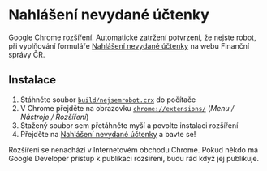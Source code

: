 # Nahlášení nevydané účtenky

Google Chrome rozšíření. Automatické zatržení potvrzení, že nejste robot, při vyplňování formuláře [Nahlášení nevydané účtenky](http://adisspr.mfcr.cz/adistc/adis/idpr_pub/eet/uct/nahlaseni.faces) na webu Finanční správy ČR.

## Instalace

1. Stáhněte soubor [`build/nejsemrobot.crx`](./build/nejsemrobot.crx) do počítače
2. V Chrome přejděte na obrazovku [`chrome://extensions/`](chrome://extensions/) (*Menu / Nástroje / Rozšíření*)
3. Stažený soubor sem přetáhněte myší a povolte instalaci rozšíření
4. Přejděte na [Nahlášení nevydané účtenky](http://adisspr.mfcr.cz/adistc/adis/idpr_pub/eet/uct/nahlaseni.faces) a bavte se!

Rozšíření se nenachází v Internetovém obchodu Chrome. Pokud někdo má Google Developer přístup k publikaci rozšíření, budu rád když jej publikuje.
